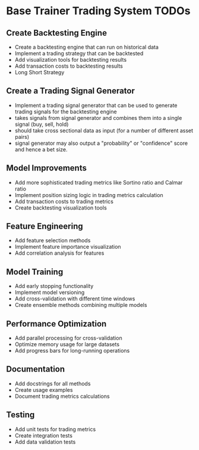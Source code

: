 # Base Trainer Trading System TODOs

## Create Backtesting Engine
- Create a backtesting engine that can run on historical data
- Implement a trading strategy that can be backtested
- Add visualization tools for backtesting results
- Add transaction costs to backtesting results
- Long Short Strategy

## Create a Trading Signal Generator
- Implement a trading signal generator that can be used to generate trading signals for the backtesting engine
- takes signals from signal generator and combines them into a single signal (buy, sell, hold)
- should take cross sectional data as input (for a number of different asset pairs)
- signal generator may also output a "probability" or "confidence" score and hence a bet size.


## Model Improvements
- Add more sophisticated trading metrics like Sortino ratio and Calmar ratio
- Implement position sizing logic in trading metrics calculation
- Add transaction costs to trading metrics
- Create backtesting visualization tools

## Feature Engineering
- Add feature selection methods
- Implement feature importance visualization
- Add correlation analysis for features

## Model Training
- Add early stopping functionality
- Implement model versioning
- Add cross-validation with different time windows
- Create ensemble methods combining multiple models

## Performance Optimization
- Add parallel processing for cross-validation
- Optimize memory usage for large datasets
- Add progress bars for long-running operations

## Documentation
- Add docstrings for all methods
- Create usage examples
- Document trading metrics calculations

## Testing
- Add unit tests for trading metrics
- Create integration tests
- Add data validation tests
